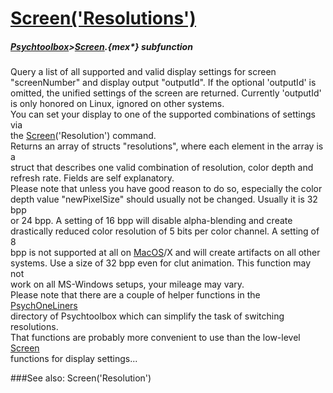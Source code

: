 # [Screen('Resolutions')](Screen-Resolutions) 
##### [Psychtoolbox](Psychtoolbox)>[Screen](Screen).{mex*} subfunction


Query a list of all supported and valid display settings for screen  
"screenNumber" and display output "outputId". If the optional 'outputId' is  
omitted, the unified settings of the screen are returned. Currently 'outputId'  
is only honored on Linux, ignored on other systems.  
You can set your display to one of the supported combinations of settings via  
the [Screen](Screen)('Resolution') command.  
Returns an array of structs "resolutions", where each element in the array is a  
struct that describes one valid combination of resolution, color depth and  
refresh rate. Fields are self explanatory.  
Please note that unless you have good reason to do so, especially the color  
depth value "newPixelSize" should usually not be changed. Usually it is 32 bpp  
or 24 bpp. A setting of 16 bpp will disable alpha-blending and create  
drastically reduced color resolution of 5 bits per color channel. A setting of 8  
bpp is not supported at all on [MacOS](MacOS)/X and will create artifacts on all other  
systems. Use a size of 32 bpp even for clut animation. This function may not  
work on all MS-Windows setups, your mileage may vary.  
Please note that there are a couple of helper functions in the [PsychOneLiners](PsychOneLiners)  
directory of Psychtoolbox which can simplify the task of switching resolutions.  
That functions are probably more convenient to use than the low-level [Screen](Screen)  
functions for display settings...   


###See also:
Screen('Resolution')
